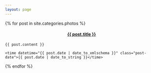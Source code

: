 ```yaml
---
layout: page
---
```


{% for post in site.categories.photos %}

  <article class="post">
    <!-- Changed this to H4 from H1 -->
    <h4 class="post-title" align="center">
      <a href="{{ site.baseurl }}{{ post.url }}">
        {{ post.title }}
      </a>
    </h4>

    {{ post.content }}

    <time datetime="{{ post.date | date_to_xmlschema }}" class="post-date">{{ post.date | date_to_string }}</time>
   
  </article>

{% endfor %}
